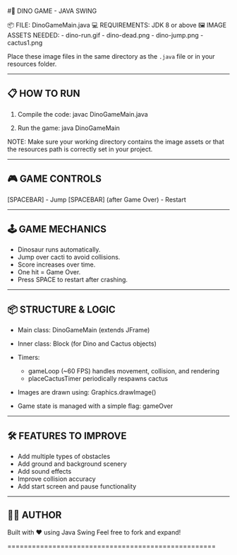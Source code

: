 
 #🦖 DINO GAME - JAVA SWING 

📦 FILE: DinoGameMain.java
💻 REQUIREMENTS: JDK 8 or above
🖼️ IMAGE ASSETS NEEDED:
    - dino-run.gif
    - dino-dead.png
    - dino-jump.png
    - cactus1.png

Place these image files in the same directory as the `.java` file or in your resources folder.

---------------------------------------------------
📋 HOW TO RUN
---------------------------------------------------

1. Compile the code:
    javac DinoGameMain.java

2. Run the game:
    java DinoGameMain

NOTE: Make sure your working directory contains the image assets
      or that the resources path is correctly set in your project.

---------------------------------------------------
🎮 GAME CONTROLS
---------------------------------------------------

[SPACEBAR] - Jump
[SPACEBAR] (after Game Over) - Restart

---------------------------------------------------
🕹️ GAME MECHANICS
---------------------------------------------------

- Dinosaur runs automatically.
- Jump over cacti to avoid collisions.
- Score increases over time.
- One hit = Game Over.
- Press SPACE to restart after crashing.

---------------------------------------------------
📦 STRUCTURE & LOGIC
---------------------------------------------------

- Main class: DinoGameMain (extends JFrame)
- Inner class: Block (for Dino and Cactus objects)
- Timers:
    - gameLoop (~60 FPS) handles movement, collision, and rendering
    - placeCactusTimer periodically respawns cactus

- Images are drawn using:
    Graphics.drawImage()

- Game state is managed with a simple flag: gameOver

---------------------------------------------------
🛠️ FEATURES TO IMPROVE
---------------------------------------------------

- Add multiple types of obstacles
- Add ground and background scenery
- Add sound effects
- Improve collision accuracy
- Add start screen and pause functionality

---------------------------------------------------
🧑‍💻 AUTHOR
---------------------------------------------------

Built with ❤️ using Java Swing
Feel free to fork and expand!

===================================================
